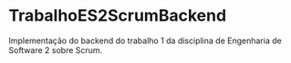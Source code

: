 # TrabalhoES2ScrumBackend
Implementação do backend do trabalho 1 da disciplina de Engenharia de Software 2 sobre Scrum.
